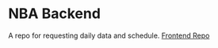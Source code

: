 # NBA Backend


A repo for requesting daily data and schedule.
[Frontend Repo](https://github.com/mingchia-andy-liu/chrome-extension-nba)


